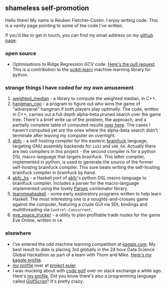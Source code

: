 shameless self-promotion
------------------------

Hello there! My name is Reuben Fletcher-Costin. I enjoy writing code. This is a vanity page pointing to some of the code I've written.

If you'd like to get in touch, you can find my email address on my [github page](https://github.com/fcostin).

### open source

*   Optimisations to Ridge Regression GCV code. [Here's the pull request](https://github.com/scikit-learn/scikit-learn/pull/650). This is a contribution to the [scikit-learn](http://scikit-learn.org) machine learning library for python.

### strange things I have coded for my own amusement

1.  [weighted_median](https://github.com/fcostin/weighted_median) - a library to
    compute the weighted median, in C++.
2.  [hangman_cpp](https://github.com/fcostin/hangman_cpp) - a program to figure
    out who wins the game of "adversarial" hangman if both players play
    optimally. The code, written in C++, carries out a full depth alpha-beta pruned
    search over the game tree. There's a brief write up of the problem, the
    approach, and a partially complete table of computed results
    [over here](http://fcostin.github.com/hangman_results/). The cases I haven't
    computed yet are the ones where the alpha-beta search didn't terminate after
    leaving my computer on overnight.
3.  [abfc](https://github.com/fcostin/abfc) - a self hosting compiler for the esoteric
    [brainfuck](http://en.wikipedia.org/wiki/Brainfuck) language, targeting GNU
    assembly backends for `ia32` and `x86_64`. Actually there are two compilers in this
    project - the second compiler is for a python DSL macro-language that targets
    brainfuck. This latter compiler, implemented in python, is used to generate the
    source of the former self-hosting brainfuck compiler. This sure beats writing
    the self-hosting brainfuck compiler in brainfuck by hand.
4.  [abfc_hs](https://github.com/fcostin/abfc_hs) - a Haskell port of
    [abfc](https://github.com/fcostin/abfc)'s python DSL macro-language
    to brainfuck compiler. Includes a parser for the macro-language implemented
    using the lovely [Parsec](http://www.haskell.org/haskellwiki/Parsec) combinator
    library.
5.  [learnmeahaskell](https://github.com/fcostin/learnmeahaskell) - some early
    exploratory programs written to help learn Haskell. The most interesting one
    is a noughts-and-crosses game against the computer, featuring a crude GUI via
    SDL bindings and multithreading via `Control.Concurrent`.
6.  [eve_space_trucker](https://github.com/fcostin/eve_space_trucker) - a utility
    to plan profitable trade routes for the game Eve Online, written in `C#`.


### elsewhere

*   I've entered the odd machine learning competition at [kaggle.com](http://kaggle.com).
    My best result to date is placing 3rd globally in the 24 hour Data Science Global
    Hackathon as part of a team with Thom and Mike. [Here's my kaggle profile](http://www.kaggle.com/users/5218/roobs#profile-results).
*   [my profile](http://projecteuler.net/profile/a_roobs.png) over at [project euler](http://projecteuler.net/)
*   I was mucking about with [code golf](http://en.wikipedia.org/wiki/Code_golf) over on stack exchange a while ago. Here's [my profile](http://codegolf.stackexchange.com/users/516/roobs). Did you know there's also a programming language called [GolfScript](http://www.golfscript.com/golfscript/)? It's pretty crazy.
